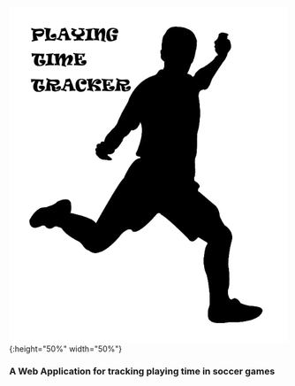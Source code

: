 ![Playing Time Tracker](src/assets/ptguy.png?raw=true){:height="50%" width="50%"}

### A Web Application for tracking playing time in soccer games


